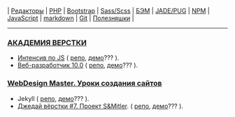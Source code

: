 | 
[Редакторы](readme/Editors.md) | 
[PHP](readme/PHP.md) | 
[Bootstrap](readme/Bootstrap.md) | 
[Sass/Scss](readme/Sass.md) | 
[БЭМ](readme/БЭМ.md) | 
[JADE/PUG](readme/JADE-PUG.md) | 
[NPM](readme/NPM.md) | 
[JavaScript](readme/JavaScript.md) | 
[markdown](readme/markdown.md) | 
[Git](readme/Git.md) | 
[Полезняшки](readme/Useful.md) | 

- - - - - - - - - - - - - - - - - - - - - - - - - - - - - - - - - - - - - - - -
### [АКАДЕМИЯ ВЕРСТКИ](https://glo-academy.ru/frontenddeveloper/)
 - [Интенсив по JS](https://www.youtube.com/watch?v=NHB0OJg9CMU) (
  [репо](https://github.com/vik-vavilikhin/IntensiveJS), 
  [демо]()???
  ).  
- [Веб-разработчик 10.0](https://study.up-skills.ru/teach/control/stream/view/id/6290544) (
  [репо](https://github.com/vik-vavilikhin/WebMaster10), 
  [демо]()???
  ).  
  
### [WebDesign Master. Уроки создания сайтов](https://webdesign-master.ru/)
 - Jekyll (
  [репо](https://github.com/vik-vavilikhin/Jekyll), 
  [демо]()???
  ).  
 - [Джедай вёрстки #7. Проект S&Mitler](https://www.youtube.com/watch?v=vWfRHtxy81Q&index=17&list=PLyf8LgkO_8q_-ELwz9tlMX8R5gMSRWNto). (
  [репо](https://github.com/vik-vavilikhin/S-Mitler), 
  [демо]()???
  ).  

